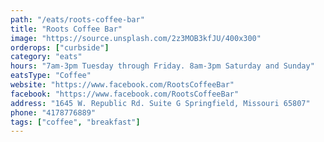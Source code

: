 ```yaml
---
path: "/eats/roots-coffee-bar"
title: "Roots Coffee Bar"
image: "https://source.unsplash.com/2z3MOB3kfJU/400x300"
orderops: ["curbside"]
category: "eats"
hours: "7am-3pm Tuesday through Friday. 8am-3pm Saturday and Sunday"
eatsType: "Coffee"
website: "https://www.facebook.com/RootsCoffeeBar"
facebook: "https://www.facebook.com/RootsCoffeeBar"
address: "1645 W. Republic Rd. Suite G Springfield, Missouri 65807"
phone: "4178776889"
tags: ["coffee", "breakfast"]
---
```

